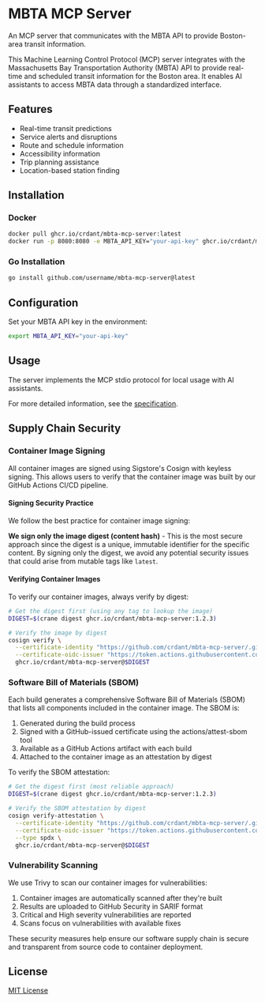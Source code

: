 # MBTA MCP Server

An MCP server that communicates with the MBTA API to provide Boston-area transit information.

This Machine Learning Control Protocol (MCP) server integrates with the Massachusetts Bay Transportation Authority (MBTA) API to provide real-time and scheduled transit information for the Boston area. It enables AI assistants to access MBTA data through a standardized interface.

## Features

- Real-time transit predictions
- Service alerts and disruptions
- Route and schedule information
- Accessibility information
- Trip planning assistance
- Location-based station finding

## Installation

### Docker

```bash
docker pull ghcr.io/crdant/mbta-mcp-server:latest
docker run -p 8080:8080 -e MBTA_API_KEY="your-api-key" ghcr.io/crdant/mbta-mcp-server:latest
```

### Go Installation

```bash
go install github.com/username/mbta-mcp-server@latest
```

## Configuration

Set your MBTA API key in the environment:

```bash
export MBTA_API_KEY="your-api-key"
```

## Usage

The server implements the MCP stdio protocol for local usage with AI assistants.

For more detailed information, see the [specification](spec.md).

## Supply Chain Security

### Container Image Signing

All container images are signed using Sigstore's Cosign with keyless signing. This allows users to verify that the container image was built by our GitHub Actions CI/CD pipeline.

#### Signing Security Practice

We follow the best practice for container image signing:

**We sign only the image digest (content hash)** - This is the most secure approach since the digest is a unique, immutable identifier for the specific content. By signing only the digest, we avoid any potential security issues that could arise from mutable tags like `latest`.

#### Verifying Container Images

To verify our container images, always verify by digest:

```bash
# Get the digest first (using any tag to lookup the image)
DIGEST=$(crane digest ghcr.io/crdant/mbta-mcp-server:1.2.3)

# Verify the image by digest
cosign verify \
  --certificate-identity "https://github.com/crdant/mbta-mcp-server/.github/workflows/build.yml@refs/heads/main" \
  --certificate-oidc-issuer "https://token.actions.githubusercontent.com" \
  ghcr.io/crdant/mbta-mcp-server@$DIGEST
```

### Software Bill of Materials (SBOM)

Each build generates a comprehensive Software Bill of Materials (SBOM) that lists all components included in the container image. The SBOM is:

1. Generated during the build process
2. Signed with a GitHub-issued certificate using the actions/attest-sbom tool
3. Available as a GitHub Actions artifact with each build
4. Attached to the container image as an attestation by digest

To verify the SBOM attestation:

```bash
# Get the digest first (most reliable approach)
DIGEST=$(crane digest ghcr.io/crdant/mbta-mcp-server:1.2.3)

# Verify the SBOM attestation by digest
cosign verify-attestation \
  --certificate-identity "https://github.com/crdant/mbta-mcp-server/.github/workflows/build.yml@refs/heads/main" \
  --certificate-oidc-issuer "https://token.actions.githubusercontent.com" \
  --type spdx \
  ghcr.io/crdant/mbta-mcp-server@$DIGEST
```

### Vulnerability Scanning

We use Trivy to scan our container images for vulnerabilities:

1. Container images are automatically scanned after they're built
2. Results are uploaded to GitHub Security in SARIF format
3. Critical and High severity vulnerabilities are reported
4. Scans focus on vulnerabilities with available fixes

These security measures help ensure our software supply chain is secure and transparent from source code to container deployment.

## License

[MIT License](LICENSE)